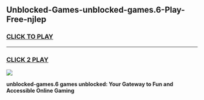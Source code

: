 
## Unblocked-Games-unblocked-games.6-Play-Free-njlep
<h3>
<a href="https://premium76.site?title=unblocked-games.6&ref=20A">CLICK TO PLAY</a></h3>
<hr>

<h3>
<a href="https://premium76.site?title=unblocked-games.6&ref=20A">CLICK 2 PLAY</a>
  
</h3>

<a href="https://premium76.site?title=unblocked-games.6&ref=20A"><img src="https://clearcache.store/games.png"></a>


**unblocked-games.6 games unblocked: Your Gateway to Fun and Accessible Online Gaming**
